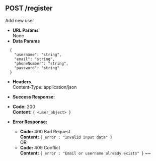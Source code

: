 ## **POST /register**

Add new user

- **URL Params**  
  None
- **Data Params**

```
  {
    "username": "string",
    "email": "string",
    "phoneNumber": "string",
    "password": "string"
  }
```

- **Headers**  
  Content-Type: application/json
- **Success Response:**
- **Code:** 200  
  **Content:** `{ <user_object> }`

- **Error Response:**
  - **Code:** 400 Bad Request  
    **Content:** `{ error : "Invalid input data" }`  
    OR
  - **Code:** 409 Conflict  
     **Content:** `{ error : "Email or username already exists" }`
    ~~
